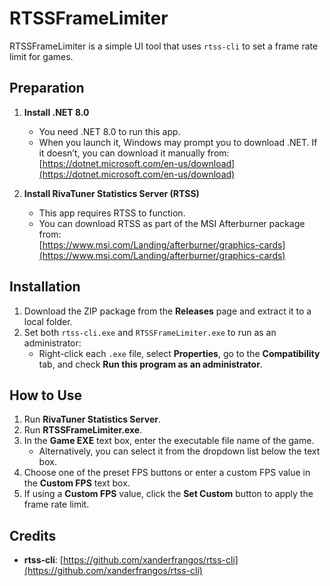# RTSSFrameLimiter

RTSSFrameLimiter is a simple UI tool that uses `rtss-cli` to set a frame rate limit for games.

## Preparation

1. **Install .NET 8.0**  
   - You need .NET 8.0 to run this app.  
   - When you launch it, Windows may prompt you to download .NET. If it doesn’t, you can download it manually from:  
     [https://dotnet.microsoft.com/en-us/download](https://dotnet.microsoft.com/en-us/download)

2. **Install RivaTuner Statistics Server (RTSS)**  
   - This app requires RTSS to function.  
   - You can download RTSS as part of the MSI Afterburner package from:  
     [https://www.msi.com/Landing/afterburner/graphics-cards](https://www.msi.com/Landing/afterburner/graphics-cards)

## Installation

1. Download the ZIP package from the **Releases** page and extract it to a local folder.  
2. Set both `rtss-cli.exe` and `RTSSFrameLimiter.exe` to run as an administrator:  
   - Right-click each `.exe` file, select **Properties**, go to the **Compatibility** tab, and check **Run this program as an administrator**.

## How to Use

1. Run **RivaTuner Statistics Server**.
2. Run **RTSSFrameLimiter.exe**.
3. In the **Game EXE** text box, enter the executable file name of the game.  
   - Alternatively, you can select it from the dropdown list below the text box.
4. Choose one of the preset FPS buttons or enter a custom FPS value in the **Custom FPS** text box.
5. If using a **Custom FPS** value, click the **Set Custom** button to apply the frame rate limit.

## Credits

- **rtss-cli**: [https://github.com/xanderfrangos/rtss-cli](https://github.com/xanderfrangos/rtss-cli)
